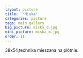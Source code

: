 ```yaml
---
layout: picture
title:  "Miska"
categories: picture
tags: main_gallery
big_picture: miska_d.jpg
mini_picture: miska_m.jpg
order: 11
---
```

38x54,technika mieszana na płótnie.
